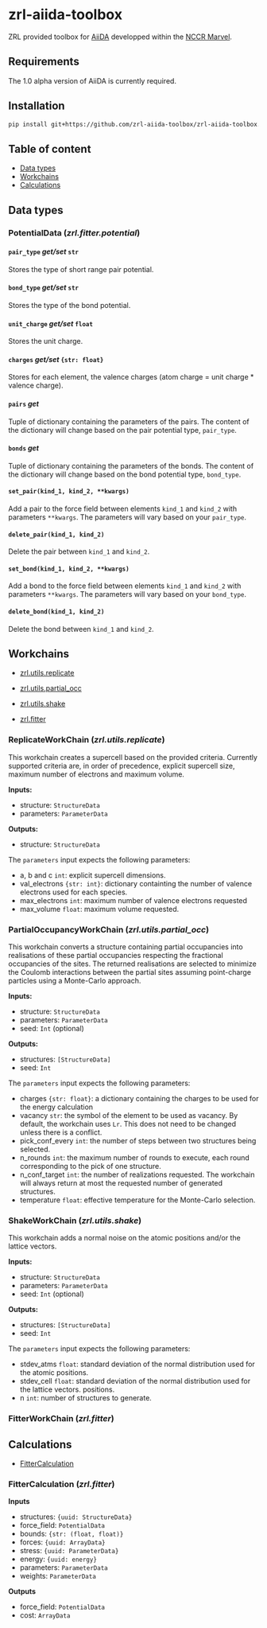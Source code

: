 # zrl-aiida-toolbox
ZRL provided toolbox for [AiiDA](http://www.aiida.net/) developped within 
the [NCCR Marvel](http://nccr-marvel.ch/).

## Requirements

The 1.0 alpha version of AiiDA is currently required.

## Installation

```bash
pip install git+https://github.com/zrl-aiida-toolbox/zrl-aiida-toolbox.git@dev#egg=zrl-aiida-toolbox
```

## Table of content

- [Data types](#data-types)
- [Workchains](#workchains)
- [Calculations](#calculations)

## <a name="data-types"></a>Data types

### PotentialData (*zrl.fitter.potential*)

#### `pair_type` *get/set* `str` 
Stores the type of short range pair potential.

#### `bond_type` *get/set* `str` 
Stores the type of the bond potential.

#### `unit_charge` *get/set* `float` 
Stores the unit charge.

#### `charges` *get/set* `{str: float}`
Stores for each element, the valence charges (atom charge = unit charge * valence charge).

#### `pairs` *get*
Tuple of dictionary containing the parameters of the pairs. The content of the dictionary 
will change based on the pair potential type, `pair_type`.

#### `bonds` *get*
Tuple of dictionary containing the parameters of the bonds. The content of the dictionary 
will change based on the bond potential type, `bond_type`.

#### `set_pair(kind_1, kind_2, **kwargs)`
Add a pair to the force field between elements `kind_1` and `kind_2` with parameters `**kwargs`.
The parameters will vary based on your `pair_type`.

#### `delete_pair(kind_1, kind_2)`
Delete the pair between `kind_1` and `kind_2`.

#### `set_bond(kind_1, kind_2, **kwargs)`
Add a bond to the force field between elements `kind_1` and `kind_2` with parameters `**kwargs`.
The parameters will vary based on your `bond_type`.

#### `delete_bond(kind_1, kind_2)`
Delete the bond between `kind_1` and `kind_2`.


## <a name="workchains"></a>Workchains

- [zrl.utils.replicate](#zrl-utils-replicate)
- [zrl.utils.partial_occ](#zrl-utils-partial_occ)
- [zrl.utils.shake](#zrl-utils-shake)

- [zrl.fitter](#zrl-fitter-workchain)

### <a name="zrl-utils-replicate"></a>ReplicateWorkChain (*zrl.utils.replicate*)

This workchain creates a supercell based on the provided criteria. Currently supported 
criteria are, in order of precedence, explicit supercell size, maximum number of electrons 
and maximum volume.

**Inputs:**
- structure: `StructureData`
- parameters: `ParameterData`

**Outputs:**
- structure: `StructureData`

The `parameters` input expects the following parameters:
- a, b and c `int`: explicit supercell dimensions.
- val_electrons `{str: int}`: dictionary containting the number of valence electrons used 
  for each species. 
- max_electrons `int`: maximum number of valence electrons requested
- max_volume `float`: maximum volume requested.

### <a name="zrl-utils-partial_occ"></a>PartialOccupancyWorkChain (*zrl.utils.partial_occ*)

This workchain converts a structure containing partial occupancies into realisations of these
partial occupancies respecting the fractional occupancies of the sites. The returned 
realisations are selected to minimize the Coulomb interactions between the partial sites 
assuming point-charge particles using a Monte-Carlo approach.

**Inputs:**
- structure: `StructureData`
- parameters: `ParameterData`
- seed: `Int` (optional)

**Outputs:**
- structures: `[StructureData]`
- seed: `Int`

The `parameters` input expects the following parameters:
- charges `{str: float}`: a dictionary containing the charges to be used for the energy 
  calculation
- vacancy `str`: the symbol of the element to be used as vacancy. By default, the workchain 
  uses `Lr`. This does not need to be changed unless there is a conflict.
- pick_conf_every `int`: the number of steps between two structures being selected.
- n_rounds `int`: the maximum number of rounds to execute, each round corresponding to 
  the pick of one structure.
- n_conf_target `int`: the number of realizations requested. The workchain will
  always return at most the requested number of generated structures.
- temperature `float`: effective temperature for the Monte-Carlo selection.

### <a name="zrl-utils-shake"></a>ShakeWorkChain (*zrl.utils.shake*)

This workchain adds a normal noise on the atomic positions and/or the lattice vectors.

**Inputs:**
- structure: `StructureData`
- parameters: `ParameterData`
- seed: `Int` (optional)

**Outputs:**
- structures: `[StructureData]`
- seed: `Int`

The `parameters` input expects the following parameters:
- stdev_atms `float`: standard deviation of the normal distribution used for the atomic 
  positions. 
- stdev_cell `float`: standard deviation of the normal distribution used for the lattice 
  vectors. 
  positions. 
- n `int`:  number of structures to generate.

### <a name="zrl-fitter-workchain"></a>FitterWorkChain (*zrl.fitter*)

## Calculations

- [FitterCalculation](#zrl-fitter-calculation)

### <a name="zrl-fitter-calculation"></a>FitterCalculation (*zrl.fitter*)

**Inputs**
- structures: `{uuid: StructureData}`
- force_field: `PotentialData`
- bounds: `{str: (float, float)}`
- forces: `{uuid: ArrayData}`
- stress: `{uuid: ParameterData}`
- energy: `{uuid: energy}`
- parameters: `ParameterData`
- weights: `ParameterData`

**Outputs**
- force_field: `PotentialData`
- cost: `ArrayData`